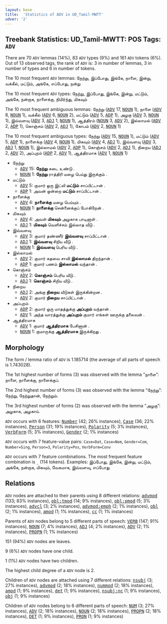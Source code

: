 ```yaml
---
layout: base
title:  'Statistics of ADV in UD_Tamil-MWTT'
udver: '2'
---
```


## Treebank Statistics: UD_Tamil-MWTT: POS Tags: `ADV`

There are 70 `ADV` lemmas (14%), 83 `ADV` types (9%) and 161 `ADV` tokens (6%).
Out of 13 observed tags, the rank of `ADV` is: 3 in number of lemmas, 3 in number of types and 6 in number of tokens.

The 10 most frequent `ADV` lemmas: நேற்று, இப்போது, இங்கே, நாளை, இன்று, வக்கீல், மட்டும், அங்கே, எப்போது, நன்று

The 10 most frequent `ADV` types:  நேற்று, இப்போது, இங்கே, இன்று, மட்டும், அங்கே, நன்றாக, நாளைக்கு, நிமிர்ந்து, மிகவும்

The 10 most frequent ambiguous lemmas: நேற்று (<tt><a href="ta_mwtt-pos-ADV.html">ADV</a></tt> 17, <tt><a href="ta_mwtt-pos-NOUN.html">NOUN</a></tt> 1), நாளை (<tt><a href="ta_mwtt-pos-ADV.html">ADV</a></tt> 8, <tt><a href="ta_mwtt-pos-NOUN.html">NOUN</a></tt> 1), வக்கீல் (<tt><a href="ta_mwtt-pos-ADV.html">ADV</a></tt> 6, <tt><a href="ta_mwtt-pos-NOUN.html">NOUN</a></tt> 2), மட்டும் (<tt><a href="ta_mwtt-pos-ADV.html">ADV</a></tt> 5, <tt><a href="ta_mwtt-pos-ADP.html">ADP</a></tt> 1), அழகு (<tt><a href="ta_mwtt-pos-ADV.html">ADV</a></tt> 3, <tt><a href="ta_mwtt-pos-NOUN.html">NOUN</a></tt> 1), இவ்வளவு (<tt><a href="ta_mwtt-pos-ADV.html">ADV</a></tt> 3, <tt><a href="ta_mwtt-pos-ADJ.html">ADJ</a></tt> 1, <tt><a href="ta_mwtt-pos-NOUN.html">NOUN</a></tt> 1), ஆத்திரம் (<tt><a href="ta_mwtt-pos-NOUN.html">NOUN</a></tt> 3, <tt><a href="ta_mwtt-pos-ADV.html">ADV</a></tt> 2), இல்லாமல் (<tt><a href="ta_mwtt-pos-ADV.html">ADV</a></tt> 2, <tt><a href="ta_mwtt-pos-ADP.html">ADP</a></tt> 1), கொஞ்சம் (<tt><a href="ta_mwtt-pos-ADV.html">ADV</a></tt> 2, <tt><a href="ta_mwtt-pos-ADJ.html">ADJ</a></tt> 1), கோபம் (<tt><a href="ta_mwtt-pos-ADV.html">ADV</a></tt> 2, <tt><a href="ta_mwtt-pos-NOUN.html">NOUN</a></tt> 1)

The 10 most frequent ambiguous types:  நேற்று (<tt><a href="ta_mwtt-pos-ADV.html">ADV</a></tt> 15, <tt><a href="ta_mwtt-pos-NOUN.html">NOUN</a></tt> 1), மட்டும் (<tt><a href="ta_mwtt-pos-ADV.html">ADV</a></tt> 5, <tt><a href="ta_mwtt-pos-ADP.html">ADP</a></tt> 1), நாளைக்கு (<tt><a href="ta_mwtt-pos-ADV.html">ADV</a></tt> 4, <tt><a href="ta_mwtt-pos-NOUN.html">NOUN</a></tt> 1), மிகவும் (<tt><a href="ta_mwtt-pos-ADV.html">ADV</a></tt> 4, <tt><a href="ta_mwtt-pos-ADJ.html">ADJ</a></tt> 1), இவ்வளவு (<tt><a href="ta_mwtt-pos-ADV.html">ADV</a></tt> 3, <tt><a href="ta_mwtt-pos-ADJ.html">ADJ</a></tt> 1, <tt><a href="ta_mwtt-pos-NOUN.html">NOUN</a></tt> 1), இல்லாமல் (<tt><a href="ta_mwtt-pos-ADV.html">ADV</a></tt> 2, <tt><a href="ta_mwtt-pos-ADP.html">ADP</a></tt> 1), கொஞ்சம் (<tt><a href="ta_mwtt-pos-ADV.html">ADV</a></tt> 2, <tt><a href="ta_mwtt-pos-ADJ.html">ADJ</a></tt> 1), நிறைய (<tt><a href="ta_mwtt-pos-ADJ.html">ADJ</a></tt> 2, <tt><a href="ta_mwtt-pos-ADV.html">ADV</a></tt> 2), அப்புறம் (<tt><a href="ta_mwtt-pos-ADP.html">ADP</a></tt> 2, <tt><a href="ta_mwtt-pos-ADV.html">ADV</a></tt> 1), ஆத்திரமாக (<tt><a href="ta_mwtt-pos-ADV.html">ADV</a></tt> 1, <tt><a href="ta_mwtt-pos-NOUN.html">NOUN</a></tt> 1)


* நேற்று
  * <tt><a href="ta_mwtt-pos-ADV.html">ADV</a></tt> 15: <b>நேற்று</b> கடை உண்டு .
  * <tt><a href="ta_mwtt-pos-NOUN.html">NOUN</a></tt> 1: <b>நேற்று</b> ராத்திரி மழை பெய்து இருக்கும் .
* மட்டும்
  * <tt><a href="ta_mwtt-pos-ADV.html">ADV</a></tt> 5: குமார் ஒரு இட்லி <b>மட்டும்</b> சாப்பிட்டான் .
  * <tt><a href="ta_mwtt-pos-ADP.html">ADP</a></tt> 1: அவன் ஒன்றை <b>மட்டும்</b> சாப்பிட்டான் .
* நாளைக்கு
  * <tt><a href="ta_mwtt-pos-ADV.html">ADV</a></tt> 4: <b>நாளைக்கு</b> மழை பெய்யும் .
  * <tt><a href="ta_mwtt-pos-NOUN.html">NOUN</a></tt> 1: <b>நாளைக்கு</b> சென்னைக்குப் போகிறேன் .
* மிகவும்
  * <tt><a href="ta_mwtt-pos-ADV.html">ADV</a></tt> 4: அவள் <b>மிகவும்</b> அழகாக பாடினாள் .
  * <tt><a href="ta_mwtt-pos-ADJ.html">ADJ</a></tt> 1: <b>மிகவும்</b> வெளிச்சம் இல்லாத வீடு .
* இவ்வளவு
  * <tt><a href="ta_mwtt-pos-ADV.html">ADV</a></tt> 3: குமார் தண்ணீர் <b>இவ்வளவு</b> சாப்பிட்டான் .
  * <tt><a href="ta_mwtt-pos-ADJ.html">ADJ</a></tt> 1: <b>இவ்வளவு</b> சிறிய வீடு .
  * <tt><a href="ta_mwtt-pos-NOUN.html">NOUN</a></tt> 1: <b>இவ்வளவு</b> பெரிய வீடு .
* இல்லாமல்
  * <tt><a href="ta_mwtt-pos-ADV.html">ADV</a></tt> 2: குமார் கதவை சாவி <b>இல்லாமல்</b> திறந்தான் .
  * <tt><a href="ta_mwtt-pos-ADP.html">ADP</a></tt> 1: குமார் பணம் <b>இல்லாமல்</b> வந்தான் .
* கொஞ்சம்
  * <tt><a href="ta_mwtt-pos-ADV.html">ADV</a></tt> 2: <b>கொஞ்சம்</b> பெரிய வீடு .
  * <tt><a href="ta_mwtt-pos-ADJ.html">ADJ</a></tt> 1: <b>கொஞ்சம்</b> சிறிய வீடு .
* நிறைய
  * <tt><a href="ta_mwtt-pos-ADJ.html">ADJ</a></tt> 2: அங்கு <b>நிறைய</b> வீடுகள் இருக்கின்றன .
  * <tt><a href="ta_mwtt-pos-ADV.html">ADV</a></tt> 2: குமார் <b>நிறைய</b> சாப்பிட்டான் .
* அப்புறம்
  * <tt><a href="ta_mwtt-pos-ADP.html">ADP</a></tt> 2: குமார் ஒரு மாதத்துக்கு <b>அப்புறம்</b> வந்தான் .
  * <tt><a href="ta_mwtt-pos-ADV.html">ADV</a></tt> 1: அந்த வாரத்துக்கு <b>அப்புறம்</b> குமார் எங்கள் ஊருக்கு தலைவன் .
* ஆத்திரமாக
  * <tt><a href="ta_mwtt-pos-ADV.html">ADV</a></tt> 1: குமார் <b>ஆத்திரமாக</b> பேசினான் .
  * <tt><a href="ta_mwtt-pos-NOUN.html">NOUN</a></tt> 1: குமாருக்கு <b>ஆத்திரமாக</b> இருக்கிறது .

## Morphology

The form / lemma ratio of `ADV` is 1.185714 (the average of all parts of speech is 1.743028).

The 1st highest number of forms (3) was observed with the lemma “நாளை”: நாளை, நாளைக்கு, நாளைக்குப்.

The 2nd highest number of forms (3) was observed with the lemma “நேற்று”: நேற்று, நேற்றுதான், நேற்றும்.

The 3rd highest number of forms (2) was observed with the lemma “அழகு”: அழகாக, அழகாய்.

`ADV` occurs with 6 features: <tt><a href="ta_mwtt-feat-Number.html">Number</a></tt> (42; 26% instances), <tt><a href="ta_mwtt-feat-Case.html">Case</a></tt> (36; 22% instances), <tt><a href="ta_mwtt-feat-Person.html">Person</a></tt> (31; 19% instances), <tt><a href="ta_mwtt-feat-Polarity.html">Polarity</a></tt> (5; 3% instances), <tt><a href="ta_mwtt-feat-VerbForm.html">VerbForm</a></tt> (5; 3% instances), <tt><a href="ta_mwtt-feat-Gender.html">Gender</a></tt> (2; 1% instances)

`ADV` occurs with 7 feature-value pairs: `Case=Dat`, `Case=Nom`, `Gender=Com`, `Number=Sing`, `Person=3`, `Polarity=Pos`, `VerbForm=Conv`

`ADV` occurs with 7 feature combinations.
The most frequent feature combination is `_` (114 tokens).
Examples: இப்போது, இங்கே, இன்று, மட்டும், அங்கே, நன்றாக, மிகவும், வேகமாக, இவ்வளவு, எப்போது


## Relations

`ADV` nodes are attached to their parents using 8 different relations: <tt><a href="ta_mwtt-dep-advmod.html">advmod</a></tt> (133; 83% instances), <tt><a href="ta_mwtt-dep-obl-tmod.html">obl:tmod</a></tt> (14; 9% instances), <tt><a href="ta_mwtt-dep-obl-pmod.html">obl:pmod</a></tt> (5; 3% instances), <tt><a href="ta_mwtt-dep-advcl.html">advcl</a></tt> (3; 2% instances), <tt><a href="ta_mwtt-dep-advmod-emph.html">advmod:emph</a></tt> (2; 1% instances), <tt><a href="ta_mwtt-dep-obl.html">obl</a></tt> (2; 1% instances), <tt><a href="ta_mwtt-dep-amod.html">amod</a></tt> (1; 1% instances), <tt><a href="ta_mwtt-dep-cc.html">cc</a></tt> (1; 1% instances)

Parents of `ADV` nodes belong to 5 different parts of speech: <tt><a href="ta_mwtt-pos-VERB.html">VERB</a></tt> (147; 91% instances), <tt><a href="ta_mwtt-pos-NOUN.html">NOUN</a></tt> (7; 4% instances), <tt><a href="ta_mwtt-pos-ADJ.html">ADJ</a></tt> (4; 2% instances), <tt><a href="ta_mwtt-pos-ADV.html">ADV</a></tt> (2; 1% instances), <tt><a href="ta_mwtt-pos-PROPN.html">PROPN</a></tt> (1; 1% instances)

151 (94%) `ADV` nodes are leaves.

9 (6%) `ADV` nodes have one child.

1 (1%) `ADV` nodes have two children.

The highest child degree of a `ADV` node is 2.

Children of `ADV` nodes are attached using 7 different relations: <tt><a href="ta_mwtt-dep-nsubj.html">nsubj</a></tt> (3; 27% instances), <tt><a href="ta_mwtt-dep-advmod.html">advmod</a></tt> (2; 18% instances), <tt><a href="ta_mwtt-dep-nummod.html">nummod</a></tt> (2; 18% instances), <tt><a href="ta_mwtt-dep-amod.html">amod</a></tt> (1; 9% instances), <tt><a href="ta_mwtt-dep-det.html">det</a></tt> (1; 9% instances), <tt><a href="ta_mwtt-dep-nsubj-nc.html">nsubj:nc</a></tt> (1; 9% instances), <tt><a href="ta_mwtt-dep-obj.html">obj</a></tt> (1; 9% instances)

Children of `ADV` nodes belong to 6 different parts of speech: <tt><a href="ta_mwtt-pos-NUM.html">NUM</a></tt> (3; 27% instances), <tt><a href="ta_mwtt-pos-ADV.html">ADV</a></tt> (2; 18% instances), <tt><a href="ta_mwtt-pos-NOUN.html">NOUN</a></tt> (2; 18% instances), <tt><a href="ta_mwtt-pos-PROPN.html">PROPN</a></tt> (2; 18% instances), <tt><a href="ta_mwtt-pos-DET.html">DET</a></tt> (1; 9% instances), <tt><a href="ta_mwtt-pos-PRON.html">PRON</a></tt> (1; 9% instances)

